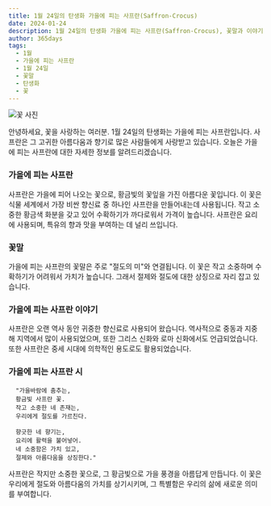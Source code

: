 ```yaml
---
title: 1월 24일의 탄생화 가을에 피는 사프란(Saffron-Crocus)
date: 2024-01-24
description: 1월 24일의 탄생화 가을에 피는 사프란(Saffron-Crocus), 꽃말과 이야기로 보는 오늘의 꽃
author: 365days
tags:
  - 1월
  - 가을에 피는 사프란
  - 1월 24일
  - 꽃말
  - 탄생화
  - 꽃
---
```

![꽃 사진](https://cdn.pixabay.com/photo/2019/02/28/16/54/krokus-4026324_640.jpg#center)

안녕하세요, 꽃을 사랑하는 여러분. 1월 24일의 탄생화는 가을에 피는 사프란입니다. 사프란은 그 고귀한 아름다움과 향기로 많은 사람들에게 사랑받고 있습니다. 오늘은 가을에 피는 사프란에 대한 자세한 정보를 알려드리겠습니다.

### 가을에 피는 사프란
사프란은 가을에 피어 나오는 꽃으로, 황금빛의 꽃잎을 가진 아름다운 꽃입니다. 이 꽃은 식물 세계에서 가장 비싼 향신료 중 하나인 사프란을 만들어내는데 사용됩니다. 작고 소중한 황금색 화분을 갖고 있어 수확하기가 까다로워서 가격이 높습니다. 사프란은 요리에 사용되며, 특유의 향과 맛을 부여하는 데 널리 쓰입니다.


### 꽃말
가을에 피는 사프란의 꽃말은 주로 "절도의 미"와 연결됩니다. 이 꽃은 작고 소중하며 수확하기가 어려워서 가치가 높습니다. 그래서 절제와 절도에 대한 상징으로 자리 잡고 있습니다.


### 가을에 피는 사프란 이야기
사프란은 오랜 역사 동안 귀중한 향신료로 사용되어 왔습니다. 역사적으로 중동과 지중해 지역에서 많이 사용되었으며, 또한 그리스 신화와 로마 신화에서도 언급되었습니다. 또한 사프란은 중세 시대에 의학적인 용도로도 활용되었습니다.


### 가을에 피는 사프란 시
      "가을바람에 춤추는,
      황금빛 사프란 꽃.
      작고 소중한 네 존재는,
      우리에게 절도를 가르친다.

      향긋한 네 향기는,
      요리에 활력을 불어넣어.
      네 소중함은 가치 있고,
      절제와 아름다움을 상징한다."

사프란은 작지만 소중한 꽃으로, 그 황금빛으로 가을 풍경을 아름답게 만듭니다. 이 꽃은 우리에게 절도와 아름다움의 가치를 상기시키며, 그 특별함은 우리의 삶에 새로운 의미를 부여합니다.
